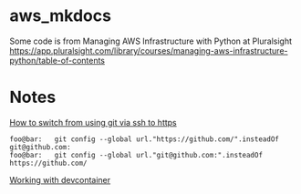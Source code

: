 # aws_mkdocs

Some code is from Managing AWS Infrastructure with Python at Pluralsight 
https://app.pluralsight.com/library/courses/managing-aws-infrastructure-python/table-of-contents

# Notes

[How to switch from using git via ssh to https](https://gist.github.com/taoyuan/bfa3ff87e4b5611b5cbe#file-npm-using-https-for-git-sh-L2)

``` console
foo@bar:   git config --global url."https://github.com/".insteadOf git@github.com:
foo@bar:   git config --global url."git@github.com:".insteadOf https://github.com/

````

[Working with devcontainer](https://www.youtube.com/watch?v=ftir5Dq7LoA)
